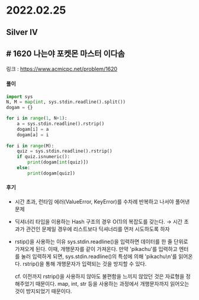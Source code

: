 # 2022.02.25

## Silver IV

## # 1620 나는야 포켓몬 마스터 이다솜

링크 : https://www.acmicpc.net/problem/1620

#### 풀이

```python
import sys
N, M = map(int, sys.stdin.readline().split())
dogam = {}

for i in range(1, N+1):
    a = sys.stdin.readline().rstrip() 
    dogam[i] = a
    dogam[a] = i
    
for i in range(M):
    quiz = sys.stdin.readline().rstrip()
    if quiz.isnumeric():
        print(dogam[int(quiz)])
    else:
        print(dogam[quiz])
```



#### 후기

* 시간 초과, 런타임 에러(ValueError, KeyError)를 수차례 반복하고 나서야 풀어낸 문제
  

* 딕셔너리 타입을 이용하는 Hash 구조의 경우 O(1)의 복잡도를 갖는다.
  → 시간 초과가 관건인 문제일 경우에 리스트보다 딕셔너리를 먼저 시도하도록 하자
  

* rstip()을 사용하는 이유
   sys.stdin.readline()을 입력하면 데이터를 한 줄 단위로 가져오게 된다. 이때, 개행문자를 같이 가져온다. 만약 'pikachu'를 입력하고 엔터를 눌러 입력하게 되면, sys.stdin.readline()의 특성에 의해 'pikachu\n'를 읽어온다. rstrip()을 통해 개행문자가 입력되는 것을 방지할 수 있다.

   cf. 이전까지 rstrip()을 사용하지 않아도 불편함을 느끼지 않았던 것은 자료형을 정해주었기 때문이다. map, int, str 등을 사용하는 과정에서 개행문자까지 읽어오는 것이 방지되었기 때문이다.



























